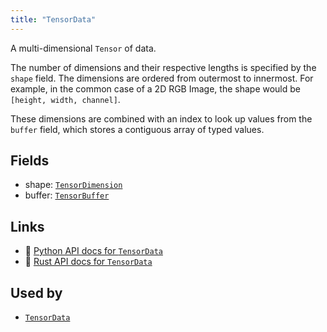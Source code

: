 ```yaml
---
title: "TensorData"
---
```


A multi-dimensional `Tensor` of data.

The number of dimensions and their respective lengths is specified by the `shape` field.
The dimensions are ordered from outermost to innermost. For example, in the common case of
a 2D RGB Image, the shape would be `[height, width, channel]`.

These dimensions are combined with an index to look up values from the `buffer` field,
which stores a contiguous array of typed values.

## Fields

* shape: [`TensorDimension`](../datatypes/tensor_dimension.md)
* buffer: [`TensorBuffer`](../datatypes/tensor_buffer.md)

## Links
 * 🐍 [Python API docs for `TensorData`](https://ref.rerun.io/docs/python/nightly/common/datatypes#rerun.datatypes.TensorData)
 * 🦀 [Rust API docs for `TensorData`](https://docs.rs/rerun/0.9.0-alpha.10/rerun/datatypes/struct.TensorData.html)


## Used by

* [`TensorData`](../components/tensor_data.md)
